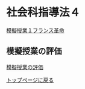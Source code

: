 # 社会科指導法４

[模擬授業１フランス革命](FranceKakumeiSiryou_Mogijyugyou1.md) 

## 模擬授業の評価
[模擬授業の評価](Mogijyugyou1.md)




[トップページに戻る](/ "トップページへ")